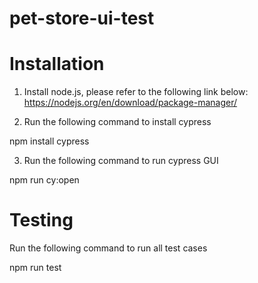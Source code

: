 # pet-store-ui-test

# Installation
1. Install node.js, please refer to the following link below:
https://nodejs.org/en/download/package-manager/

2. Run the following command to install cypress

npm install cypress

3. Run the following command to run cypress GUI

npm run cy:open

# Testing
Run the following command to run all test cases

npm run test
